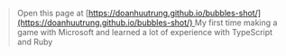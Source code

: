  
> Open this page at [[https://doanhuutrung.github.io/bubbles-shot/](https://doanhuutrung.github.io/bubbles-shot/)
](https://arcade.makecode.com/S99628-97461-57246-22518)
> My first time making a game with Microsoft and learned a lot of experience with TypeScript and Ruby
